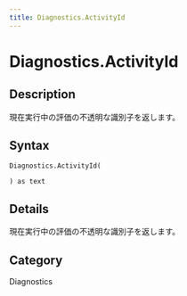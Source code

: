 ```yaml
---
title: Diagnostics.ActivityId
---
```


# Diagnostics.ActivityId


## Description

現在実行中の評価の不透明な識別子を返します。


## Syntax

```powerquery
Diagnostics.ActivityId(

) as text
```


## Details

現在実行中の評価の不透明な識別子を返します。



## Category
Diagnostics
